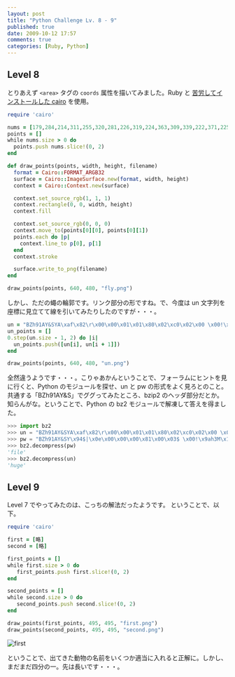 ```yaml
---
layout: post
title: "Python Challenge Lv. 8 - 9"
published: true
date: 2009-10-12 17:57
comments: true
categories: [Ruby, Python]
---
```


## Level 8

とりあえず `<area>` タグの `coords` 属性を描いてみました。Ruby と [苦労してインストールした cairo](/blog/2009/10/12/install-cairo-with-gem/) を使用。

```rb
require 'cairo'

nums = [179,284,214,311,255,320,281,226,319,224,363,309,339,222,371,225,411,229,404,242,415,252,428,233,428,214,394,207,383,205,390,195,423,192,439,193,442,209,440,215,450,221,457,226,469,202,475,187,494,188,494,169,498,147,491,121,477,136,481,96,471,94,458,98,444,91,420,87,405,92,391,88,376,82,350,79,330,82,314,85,305,90,299,96,290,103,276,110,262,114,225,123,212,125,185,133,138,144,118,160,97,168,87,176,110,180,145,176,153,176,150,182,137,190,126,194,121,198,126,203,151,205,160,195,168,217,169,234,170,260,174,282]
points = []
while nums.size > 0 do
  points.push nums.slice!(0, 2)
end

def draw_points(points, width, height, filename)
  format = Cairo::FORMAT_ARGB32
  surface = Cairo::ImageSurface.new(format, width, height)
  context = Cairo::Context.new(surface)

  context.set_source_rgb(1, 1, 1)
  context.rectangle(0, 0, width, height)
  context.fill

  context.set_source_rgb(0, 0, 0)
  context.move_to(points[0][0], points[0][1])
  points.each do |p|
    context.line_to p[0], p[1]
  end
  context.stroke

  surface.write_to_png(filename)
end

draw_points(points, 640, 480, "fly.png")
```

しかし、ただの蠅の輪郭です。リンク部分の形ですね。で、今度は un 文字列を座標に見立てて線を引いてみたりしたのですが・・・。

```rb
un = "BZh91AY&SYA\xaf\x82\r\x00\x00\x01\x01\x80\x02\xc0\x02\x00 \x00!\x9ah3M\x07<]\xc9\x14\xe1BA\x06\xbe\x084"
un_points = []
0.step(un.size - 1, 2) do |i|
  un_points.push([un[i], un[i + 1]])
end

draw_points(points, 640, 480, "un.png")
```

全然違うようです・・・。こりゃあかんということで、フォーラムにヒントを見に行くと、Python のモジュールを探せ、un と pw の形式をよく見ろとのこと。共通する「BZh91AY&S」でググってみたところ、bzip2 のヘッダ部分だとか。知らんがな。ということで、Python の bz2 モジュールで解凍して答えを得ました。

```py
>>> import bz2
>>> un = "BZh91AY&SYA\xaf\x82\r\x00\x00\x01\x01\x80\x02\xc0\x02\x00 \x00!\x9ah3M\x07<]\xc9\x14\xe1BA\x06\xbe\x084"
>>> pw = "BZh91AY&SY\x94$|\x0e\x00\x00\x00\x81\x00\x03$ \x00!\x9ah3M\x13<]\xc9\x14\xe1BBP\x91\xf08"
>>> bz2.decompress(pw)
'file'
>>> bz2.decompress(un)
'huge'
```

## Level 9

Level 7 でやってみたのは、こっちの解法だったようです。
ということで、以下。

```rb
require 'cairo'

first = [略]
second = [略]

first_points = []
while first.size > 0 do
   first_points.push first.slice!(0, 2)
end

second_points = []
while second.size > 0 do
   second_points.push second.slice!(0, 2)
end

draw_points(first_points, 495, 495, "first.png")
draw_points(second_points, 495, 495, "second.png")
```

![first](https://farm3.static.flickr.com/2436/4004511454_85bdd6eabe_o.png "=495x495")

ということで、出てきた動物の名前をいくつか適当に入れると正解に。しかし、まだまだ四分の一。先は長いです・・・。
